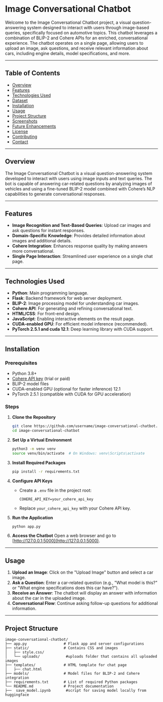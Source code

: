# Image Conversational Chatbot

Welcome to the Image Conversational Chatbot project, a visual question-answering system designed to interact with users through image-based queries, specifically focused on automotive topics. This chatbot leverages a combination of BLIP-2 and Cohere APIs for an enriched, conversational experience. The chatbot operates on a single page, allowing users to upload an image, ask questions, and receive relevant information about cars, including engine details, model specifications, and more.

---

## Table of Contents
- [Overview](#overview)
- [Features](#features)
- [Technologies Used](#technologies-used)
- [Dataset](#dataset)
- [Installation](#installation)
- [Usage](#usage)
- [Project Structure](#project-structure)
- [Screenshots](#screenshots)
- [Future Enhancements](#future-enhancements)
- [License](#license)
- [Contributing](#contributing)
- [Contact](#contact)

---

## Overview

The Image Conversational Chatbot is a visual question-answering system developed to interact with users using image inputs and text queries. The bot is capable of answering car-related questions by analyzing images of vehicles and using a fine-tuned BLIP-2 model combined with Cohere’s NLP capabilities to generate conversational responses.

---

## Features
- **Image Recognition and Text-Based Queries**: Upload car images and ask questions for instant responses.
- **Domain-Specific Knowledge**: Provides detailed information about images and additional details.
- **Cohere Integration**: Enhances response quality by making answers more conversational.
- **Single Page Interaction**: Streamlined user experience on a single chat page.

---

## Technologies Used
- **Python**: Main programming language.
- **Flask**: Backend framework for web server deployment.
- **BLIP-2**: Image processing model for understanding car images.
- **Cohere API**: For generating and refining conversational text.
- **HTML/CSS**: For front-end design.
- **JavaScript**: Enabling interactive elements on the result page.
- **CUDA-enabled GPU**: For efficient model inference (recommended).
- **PyTorch 2.5.1 and cuda 12.1**: Deep learning library with CUDA support.


---

## Installation

### Prerequisites
- Python 3.8+
- [Cohere API key](https://cohere.com/) (trial or paid)
- BLIP-2 model files
- CUDA-enabled GPU (optional for faster inference) 12.1
- PyTorch 2.5.1 (compatible with CUDA for GPU acceleration)

### Steps

1. **Clone the Repository**
    ```bash
    git clone https://github.com/username/image-conversational-chatbot.git
    cd image-conversational-chatbot
    ```

2. **Set Up a Virtual Environment**
    ```bash
    python3 -m venv venv
    source venv/bin/activate  # On Windows: venv\Scripts\activate
    ```

3. **Install Required Packages**
    ```bash
    pip install -r requirements.txt
    ```

4. **Configure API Keys**
   - Create a `.env` file in the project root:
     ```plaintext
     COHERE_API_KEY=your_cohere_api_key
     ```
   - Replace `your_cohere_api_key` with your Cohere API key.

5. **Run the Application**
    ```bash
    python app.py
    ```

6. **Access the Chatbot**
   Open a web browser and go to [http://127.0.0.1:5000](http://127.0.0.1:5000).

---

## Usage

1. **Upload an Image**: Click on the "Upload Image" button and select a car image.
2. **Ask a Question**: Enter a car-related question (e.g., "What model is this?" or "What engine specifications does this car have?").
3. **Receive an Answer**: The chatbot will display an answer with information about the car in the uploaded image.
4. **Conversational Flow**: Continue asking follow-up questions for additional information.

---

## Project Structure

```plaintext
image-conversational-chatbot/
├── app.py                 # Flask app and server configurations
├── static/                # Contains CSS and images
│   ├── style.css/
│   └── uploads/            #uploads folder that contains all uploaded images
├── templates/             # HTML template for chat page
│   ├── chat.html
├── models/                # Model files for BLIP-2 and Cohere integration
├── requirements.txt       # List of required Python packages
└── README.md              # Project documentation
├──  save_model.ipynb       #script for saving model locally from huggingface
